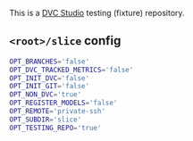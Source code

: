 This is a [DVC Studio](https://studio.iterative.ai) testing (fixture) repository.

## `<root>/slice` config

```bash
OPT_BRANCHES='false'
OPT_DVC_TRACKED_METRICS='false'
OPT_INIT_DVC='false'
OPT_INIT_GIT='false'
OPT_NON_DVC='true'
OPT_REGISTER_MODELS='false'
OPT_REMOTE='private-ssh'
OPT_SUBDIR='slice'
OPT_TESTING_REPO='true'
```
